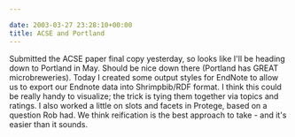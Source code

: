 ```yaml
---

date: 2003-03-27 23:28:10+00:00
title: ACSE and Portland
---
```


Submitted the ACSE paper final copy yesterday, so looks like I'll be heading down to Portland in May.  Should be nice down there (Portland has GREAT microbreweries).
Today I created some output styles for EndNote to allow us to export our Endnote data into Shrimpbib/RDF format.  I think this could be really handy to visualize; the trick is tying them together via topics and ratings.
I also worked a little on slots and facets in Protege, based on a question Rob had.  We think reification is the best approach to take - and it's easier than it sounds.
